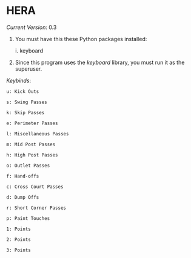 HERA
=================================

*Current Version*: 0.3

1. You must have this these Python packages installed:

    i. keyboard

2. Since this program uses the _keyboard_ library, you must run it as the superuser.

*Keybinds*:

	u: Kick Outs
    
	s: Swing Passes
    
	k: Skip Passes
    
	e: Perimeter Passes
    
	l: Miscellaneous Passes
    
	m: Mid Post Passes
    
	h: High Post Passes
    
	o: Outlet Passes
    
	f: Hand-offs
    
	c: Cross Court Passes
    
	d: Dump Offs
    
	r: Short Corner Passes
    
	p: Paint Touches
    
	1: Points
    
	2: Points
    
	3: Points
